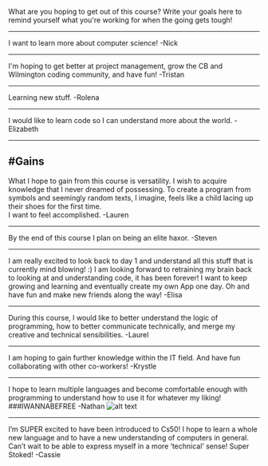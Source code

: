﻿What are you hoping to get out of this course? Write your goals here to remind yourself what you're working for when the going gets tough!
___

I want to learn more about computer science!
-Nick
___

I'm hoping to get better at project management, grow the CB and Wilmington coding community, and have fun!
-Tristan
___

Learning new stuff.
-Rolena
___

I would like to learn code so I can understand more about the world.
-Elizabeth
___

#Gains
------
What I hope to gain from this course is versatility. I wish to acquire knowledge that I never dreamed of possessing.
To create a program from symbols and seemingly random texts, I imagine, feels like a child lacing up their shoes
for the first time.   
I want to feel accomplished.
-Lauren
___

By the end of this course I plan on being an elite haxor.
-Steven
___

I am really excited to look back to day 1 and understand all this stuff that is currently mind blowing!  :)  I am looking forward to retraining my brain back to looking at and understanding code, it has been forever!  I want to keep growing and learning and eventually create my own App one day.  Oh and have fun and make new friends along the way!
-Elisa
___

During this course, I would like to better understand the logic of programming, how to better communicate technically, and merge my creative and technical sensibilities.
-Laurel
___

I am hoping to gain further knowledge within the IT field.  And have fun collaborating with other co-workers!
-Krystle
___

I hope to learn multiple languages and become comfortable enough with programming to understand how to use it for whatever my liking! ###IWANNABEFREE
-Nathan
![alt text](http://www.grayflannelsuit.net/blog/wp-content/uploads/2012/10/boston-celtics-logo_1978-1995.gif "The Almighty")
___

I’m SUPER excited to have been introduced to Cs50!  I hope to learn a whole new language and to have a new understanding of computers in general.  Can’t wait to be able to express myself in a more ‘technical’ sense!  Super Stoked!
-Cassie
